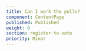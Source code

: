 ```yaml
---
title: Can I work the polls?
component: ContentPage
published: Published
weight: 0
section: register-to-vote
priority: Minor
---
```


